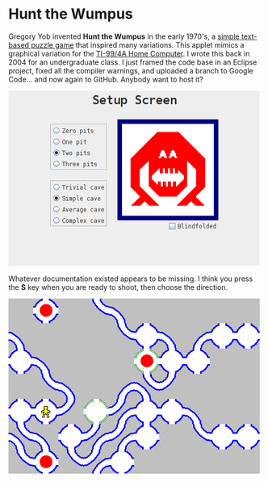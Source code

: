 # Hunt the Wumpus

Gregory Yob invented **Hunt the Wumpus** in the early 1970's, a [simple text-based puzzle game](http://www.atariarchives.org/bcc2/showpage.php?page=244) that inspired many variations. This applet mimics a graphical variation for the [TI-99/4A Home Computer](http://www.atariarchives.org/bcc2/showpage.php?page=244). I wrote this back in 2004 for an undergraduate class. I just framed the code base in an Eclipse project, fixed all the compiler warnings, and uploaded a branch to Google Code... and now again to GitHub. Anybody want to host it?

![Setup](https://raw.githubusercontent.com/sbaldasty/wumpus-applet/master/setup_screenshot.png)

Whatever documentation existed appears to be missing. I think you press the **S** key when you are ready to shoot, then choose the direction.

![Gameplay](https://github.com/sbaldasty/wumpus-applet/blob/master/maze_screenshot.png)
